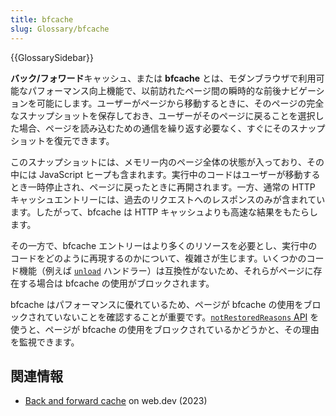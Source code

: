 ```yaml
---
title: bfcache
slug: Glossary/bfcache
---
```


{{GlossarySidebar}}

**バック/フォワード**キャッシュ、または **bfcache** とは、モダンブラウザで利用可能なパフォーマンス向上機能で、以前訪れたページ間の瞬時的な前後ナビゲーションを可能にします。ユーザーがページから移動するときに、そのページの完全なスナップショットを保存しておき、ユーザーがそのページに戻ることを選択した場合、ページを読み込むための通信を繰り返す必要なく、すぐにそのスナップショットを復元できます。

このスナップショットには、メモリー内のページ全体の状態が入っており、その中には JavaScript ヒープも含まれます。実行中のコードはユーザーが移動するとき一時停止され、ページに戻ったときに再開されます。一方、通常の HTTP キャッシュエントリーには、過去のリクエストへのレスポンスのみが含まれています。したがって、bfcache は HTTP キャッシュよりも高速な結果をもたらします。

その一方で、bfcache エントリーはより多くのリソースを必要とし、実行中のコードをどのように再現するのかについて、複雑さが生じます。いくつかのコード機能（例えば [`unload`](/ja/docs/Web/API/Window/unload_event) ハンドラー）は互換性がないため、それらがページに存在する場合は bfcache の使用がブロックされます。

bfcache はパフォーマンスに優れているため、ページが bfcache の使用をブロックされていないことを確認することが重要です。[`notRestoredReasons` API](/ja/docs/Web/API/Performance_API/Monitoring_bfcache_blocking_reasons) を使うと、ページが bfcache の使用をブロックされているかどうかと、その理由を監視できます。

## 関連情報

- [Back and forward cache](https://web.dev/articles/bfcache) on web.dev (2023)
